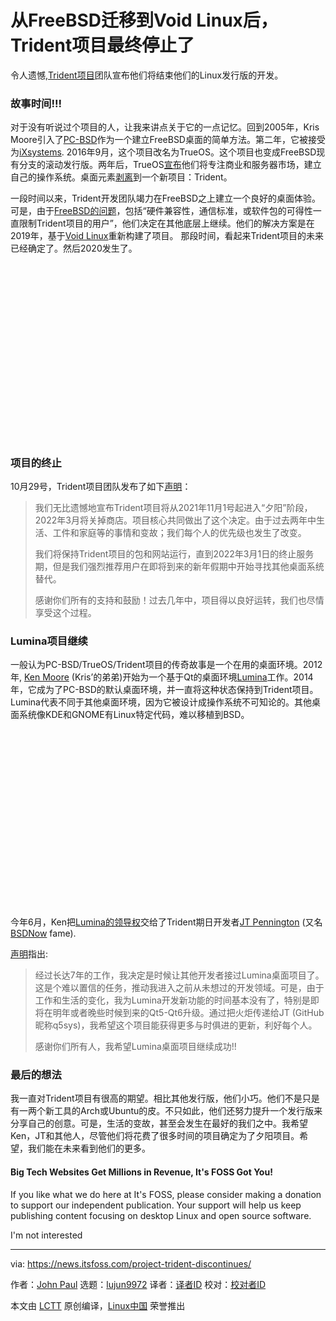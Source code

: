 [#]: subject: "After Moving From FreeBSD to Void Linux, Project Trident Finally Discontinues"
[#]: via: "https://news.itsfoss.com/project-trident-discontinues/"
[#]: author: "John Paul https://news.itsfoss.com/author/john/"
[#]: collector: "lujun9972"
[#]: translator: "zd200572"
[#]: reviewer: " "
[#]: publisher: " "
[#]: url: " "

从FreeBSD迁移到Void Linux后，Trident项目最终停止了
======

令人遗憾,[Trident项目][1]团队宣布他们将结束他们的Linux发行版的开发。

### 故事时间!!!

对于没有听说过个项目的人，让我来讲点关于它的一点记忆。回到2005年，Kris Moore引入了[PC-BSD][2]作为一个建立FreeBSD桌面的简单方法。第二年，它被接受为[iXsystems][3]. 2016年9月，这个项目改名为TrueOS。这个项目也变成FreeBSD现有分支的滚动发行版。两年后，TrueOS[宣布][4]他们将专注商业和服务器市场，建立自己的操作系统。桌面元素[剥离][5]到一个新项目：Trident。

一段时间以来，Trident开发团队竭力在FreeBSD之上建立一个良好的桌面体验。可是，由于[FreeBSD的问题][6]，包括“硬件兼容性，通信标准，或软件包的可得性一直限制Trident项目的用户”，他们决定在其他底层上继续。他们的解决方案是在2019年，基于[Void Linux][7]重新构建了项目。 那段时间，看起来Trident项目的未来已经确定了。然后2020发生了。

![Trident项目桌面][8]

### 项目的终止

10月29号，Trident项目团队发布了如下[声明][9]：

> 我们无比遗憾地宣布Trident项目将从2021年11月1号起进入“夕阳”阶段，2022年3月将关掉商店。项目核心共同做出了这个决定。由于过去两年中生活、工件和家庭等的事情和变故；我们每个人的优先级也发生了改变。
>
> 我们将保持Trident项目的包和网站运行，直到2022年3月1日的终止服务期，但是我们强烈推荐用户在即将到来的新年假期中开始寻找其他桌面系统替代。
>
> 感谢你们所有的支持和鼓励！过去几年中，项目得以良好运转，我们也尽情享受这个过程。

### Lumina项目继续

一般认为PC-BSD/TrueOS/Trident项目的传奇故事是一个在用的桌面环境。2012年, [Ken Moore][10] (Kris’的弟弟)开始为一个基于Qt的桌面环境[Lumina][11]工作。2014年，它成为了PC-BSD的默认桌面环境，并一直将这种状态保持到Trident项目。Lumina代表不同于其他桌面环境，因为它被设计成操作系统不可知论的。其他桌面系统像KDE和GNOME有Linux特定代码，难以移植到BSD。

![Lumina桌面环境][8]

今年6月，Ken把[Lumina的领导权][12]交给了Trident期日开发者[JT Pennington][13] (又名[BSDNow][14] fame).

[声明][12]指出:

> 经过长达7年的工作，我决定是时候让其他开发者接过Lumina桌面项目了。这是个难以置信的任务，推动我进入之前从未想过的开发领域。可是，由于工作和生活的变化，我为Lumina开发新功能的时间基本没有了，特别是即将在明年或者晚些时候到来的Qt5-Qt6升级。通过把火炬传递给JT (GitHub昵称q5sys)，我希望这个项目能获得更多与时俱进的更新，利好每个人。
>
> 感谢你们所有人，我希望Lumina桌面项目继续成功!!

### 最后的想法

我一直对Trident项目有很高的期望。相比其他发行版，他们小巧。他们不是只是有一两个新工具的Arch或Ubuntu的皮。不只如此，他们还努力提升一个发行版来分享自己的创意。可是，生活的变故，甚至会发生在最好的我们之中。我希望Ken，JT和其他人，尽管他们将花费了很多时间的项目确定为了夕阳项目。希望，我们能在未来看到他们的更多。

#### Big Tech Websites Get Millions in Revenue, It's FOSS Got You!

If you like what we do here at It's FOSS, please consider making a donation to support our independent publication. Your support will help us keep publishing content focusing on desktop Linux and open source software.

I'm not interested

--------------------------------------------------------------------------------

via: https://news.itsfoss.com/project-trident-discontinues/

作者：[John Paul][a]
选题：[lujun9972][b]
译者：[译者ID](https://github.com/zd200572)
校对：[校对者ID](https://github.com/校对者ID)

本文由 [LCTT](https://github.com/LCTT/TranslateProject) 原创编译，[Linux中国](https://linux.cn/) 荣誉推出

[a]: https://news.itsfoss.com/author/john/
[b]: https://github.com/lujun9972
[1]: https://project-trident.org/
[2]: https://en.wikipedia.org/wiki/TrueOS
[3]: http://ixsystems.com/
[4]: https://itsfoss.com/trueos-plan-change/
[5]: https://itsfoss.com/project-trident-interview/
[6]: https://project-trident.org/post/os_migration/
[7]: https://voidlinux.org/
[8]: data:image/svg+xml;base64,PHN2ZyBoZWlnaHQ9IjQzOSIgd2lkdGg9Ijc4MCIgeG1sbnM9Imh0dHA6Ly93d3cudzMub3JnLzIwMDAvc3ZnIiB2ZXJzaW9uPSIxLjEiLz4=
[9]: https://project-trident.org/post/2021-10-29_sunset/
[10]: https://github.com/beanpole135
[11]: https://lumina-desktop.org/
[12]: https://lumina-desktop.org/post/2021-06-23/
[13]: https://github.com/q5sys
[14]: https://www.bsdnow.tv/
